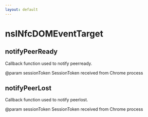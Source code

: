 ```yaml
---
layout: default
---
```


# nsINfcDOMEventTarget #

## notifyPeerReady ##

Callback function used to notify peerready.

@param sessionToken
       SessionToken received from Chrome process


## notifyPeerLost ##

Callback function used to notify peerlost.

@param sessionToken
       SessionToken received from Chrome process

